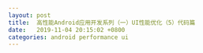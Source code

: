 ```yaml
---
layout: post
title:  高性能Android应用开发系列（一）UI性能优化（5）代码篇
date:   2019-11-04 20:15:02 +0800
categories: android performance ui
---
```


